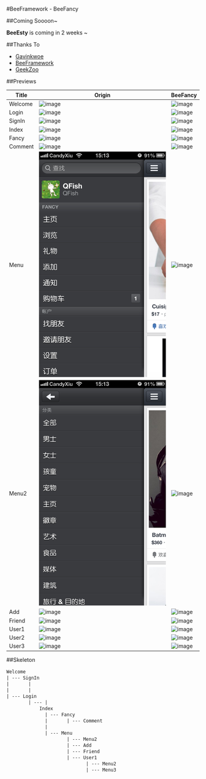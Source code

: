 #BeeFramework - BeeFancy

##Coming Soooon~

**BeeEsty** is coming in 2 weeks ~

##Thanks To
* [Gavinkwoe](https://github.com/gavinkwoe)  
* [BeeFramework](https://github.com/gavinkwoe/BeeFramework/)
* [GeekZoo](http://www.geek-zoo.com)


##Previews

Title|Origin|BeeFancy
-|-|-
Welcome|![image](http://imglf2.ph.126.net/BRAF2SnzNoXfryfvlQLzlQ==/6597693189750524195.png)|![image](http://imglf2.ph.126.net/ZATvDRSpSfTxUtWD2WN19w==/6597441401587240175.png)
Login|![image](http://imglf0.ph.126.net/ee7K714kLJ8e6UIhkPt-Rg==/6598104407099103381.png)|![image](http://imglf2.ph.126.net/pTbipygpdXrnsGZVrCNXog==/6598195666564204343.png)
SignIn|![image](http://imglf1.ph.126.net/JKAsD9w54-_TuPpySGECiQ==/6597320455308206137.png)|![image](http://imglf1.ph.126.net/N6Vl-3-0tyj5aOiazvlSHg==/6597614024913322492.png)
Index|![image](http://imglf2.ph.126.net/Fnppd2XAikPtKJcskkzQVQ==/6597309460191931211.png)|![image](http://imglf2.ph.126.net/AsVb98YZsCL3KuBsCPY59Q==/6597942778890039557.png)
Fancy|![image](http://imglf1.ph.126.net/miNktQNdhH2WVRW64UtUeQ==/6597654706843549420.png)|![image](http://imglf1.ph.126.net/7thQp0nIC_EaGvSf5tdEaA==/6598200064610715295.png)
Comment|![image](http://imglf1.ph.126.net/uDr6vxmjfpB04ithxNs6_w==/6598079118331659304.png)|![image](http://imglf2.ph.126.net/pEWdFpCBEAKb78fo0kDRcQ==/6597609626866811399.png) 
Menu|![image](prevs/menu.png)|![image](http://imglf0.ph.126.net/l0KLFpAKMm2462OkmEjuNw==/6597460093284918906.png)
Menu2|![image](prevs/menu2.png)|![image](http://imglf2.ph.126.net/N8ui__NnrqJ4BnvWSzFjJQ==/6597736070704003379.png)
Add|![image](http://imglf1.ph.126.net/q0e_d843h6k2CqGzGM7_bw==/6598112103680497654.png)|![image](http://imglf0.ph.126.net/YSaXIK5cgbOxqT77p4egmg==/6598111004168869890.png)
Friend|![image](http://imglf1.ph.126.net/XwowpPD9wQN6ZnpyS2HJxA==/6597696488285405257.png)|![image](http://imglf2.ph.126.net/IN0gD6tkn_W7E9gxM3wfnQ==/6597322654331464871.png)
User1|![image](http://imglf2.ph.126.net/hZuC4bZidSfx-C2oHIHCfA==/6597865813076093351.png)|![image](http://imglf1.ph.126.net/VeR3bUd4mbxTCNTsp9y08g==/6597625020029604358.png)
User2|![image](http://imglf2.ph.126.net/YiCz9US-eRFmu4jmdVsliQ==/6597760259959818752.png)|![image](http://imglf2.ph.126.net/Ug6RY6ddahbALxSeNsjdeQ==/6597466690354685501.png)
User3|![image](http://imglf0.ph.126.net/qQU0ibPrkxg767yCl3yBvw==/6597981261797004693.png)|![image](http://imglf2.ph.126.net/Y4csBI9Ao0zFdTGgZ3GOqQ==/6597893300866787006.png)

##Skeleton

```
Welcome  
| --- SignIn
|		|
|		|
| --- Login
		| --- |
			Index
			  | --- Fancy
			  |		  | --- Comment
			  |		  
    		  | --- Menu
			  		  | --- Menu2
			  		  | --- Add
					  | --- Friend
					  | --- User1
					  		 | --- Menu2
					  		 | --- Menu3
					  
```